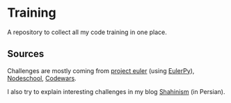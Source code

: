 Training
========
A repository to collect all my code training in one place.

Sources
-------
Challenges are mostly coming from [project euler](http://projecteuler.net/) (using [EulerPy](https://github.com/iKevinY/EulerPy)), [Nodeschool](http://nodeschool.io/), [Codewars](http://codewars.com).

I also try to explain interesting challenges in my blog [Shahinism](http://shahinism.github.io) (in Persian).
